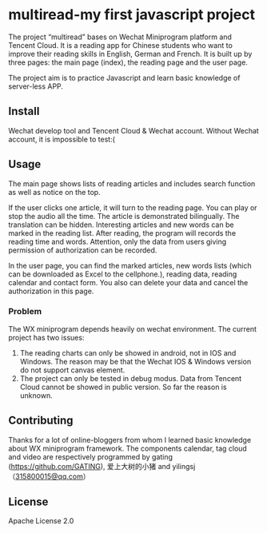 # multiread-my first javascript project

The project “multiread” bases on Wechat Miniprogram platform and Tencent Cloud. It is a reading app for Chinese students who want to improve their reading skills in English, German and French. It is built up by three pages: the main page (index), the reading page and the user page.

The project aim is to practice Javascript and learn basic knowledge of server-less APP.  

## Install

Wechat develop tool and Tencent Cloud & Wechat account. Without Wechat account, it is impossible to test:(

## Usage

The main page shows lists of reading articles and includes search function as well as notice on the top. 

If the user clicks one article, it will turn to the reading page. You can play or stop the audio all the time. The article is demonstrated bilingually. The translation can be hidden. Interesting articles and new words can be marked in the reading list. After reading, the program will records the reading time and words. Attention, only the data from users giving permission of authorization can be recorded.

In the user page, you can find the marked articles, new words lists (which can be downloaded as Excel to the cellphone.), reading data, reading calendar and contact form. You also can delete your data and cancel the authorization in this page.


### Problem

The WX miniprogram depends heavily on wechat environment. The current project has two issues:

1. The reading charts can only be showed in android, not in IOS and Windows. The reason may be that the Wechat IOS & Windows version do not support canvas element.
2. The project can only be tested in debug modus. Data from Tencent Cloud cannot be showed in public version. So far the reason is unknown.

## Contributing

Thanks for a lot of online-bloggers from whom I learned basic knowledge about WX miniprogram framework. The components calendar, tag cloud and video are respectively programmed by gating (https://github.com/GATING), 爱上大树的小猪 and yilingsj（315800015@qq.com）

## License

Apache License 2.0 
